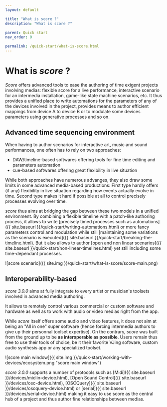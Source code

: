 ```yaml
---
layout: default

title: "What is score ?"
description: "What is score ?"

parent: Quick start
nav_order: 0

permalink: /quick-start/what-is-score.html
---
```


# What is *score* ?

*Score* offers advanced tools to ease the authoring of time exigent projects involving medias: flexible score for a live performance, interactive scenario for an intermedia installation, game-like state machine scenarios, etc. It thus provides a unified place to write automations for the parameters of any of the devices involved in the project, provides means to author efficient mappings from device A to device B or to modulate some devices parameters using generative processes and so on.

## Advanced time sequencing environment

When having to author scenarios for interactive art, music and sound performances, one often has to rely on two approaches:

- DAW/timeline-based softwares offering tools for fine time editing and parameters automation
- cue-based softwares offering great flexibility in live situation

While both approaches have numerous advanges, they also draw some limits in some advanced media-based productions: First type hardly offers (if any) flexibility in live situation regarding how events actually evolve in time. Second type makes it hard if possible at all to control precisely processes evolving over time.

*score* thus aims at bridging the gap between these two models in a unified environment. By combining a flexible timeline with a patch-like authoring process, it allows to write [precisely timed processes such as automations]({{ site.baseurl }}/quick-start/writing-automations.html) or more fancy parameters control and modulation while still [maintaining some variations as the scenario is executed]({{ site.baseurl }}/quick-start/breaking-the-timeline.html). But it also allows to author [open and non linear scenarios]({{ site.baseurl }}/quick-start/non-linear-timelines.html) yet still including some time-dependant processes.

![score scenario]({{ site.img }}/quick-start/what-is-score/score-main.png)

## Interoperability-based

*score 3.0.0* aims at fully integrate to every artist or musician's toolsets involved in advanced media authoring.

It allows to remotely control various commercial or custom software and hardware as well as to work with audio or video medias right from the app.

While *score* itself offers some audio and video features, it does not aim at being an "All in one" super software (hence forcing intermedia authors to give up their personnal toolset expertise). On the contrary, *score* was built from the ground up to be **as interoperable as possible**. Users remain thus free to use their tools of choice, be it their favorite VJing software, custom audio synthesis app or any specialized toolset.

![score main window]({{ site.img }}/quick-start/working-with-devices/ecosystem.png "score main window")

*score 3.0.0* supports a number of protocols such as [Midi]({{ site.baseurl }}/devices/midiin-device.html), [Open Sound Control]({{ site.baseurl }}/devices/osc-device.html), [OSCQuery]({{ site.baseurl }}/devices/oscquery-device.html) or [serial]({{ site.baseurl }}/devices/serial-device.html) making it easy to use score as the central hub of a project and thus author fine relationships between medias.

<!-- ## TODO Practice-based workflow -->